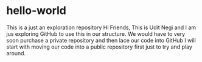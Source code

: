 # hello-world
This is a just an exploration repository
Hi Friends,
This is Udit Negi and I am jus exploring GitHub to use this in our structure.
We would have to very soon purchase a private repository and then lace our code into GitHub
I will start with moving our code into a public repository first just to try and play around.
